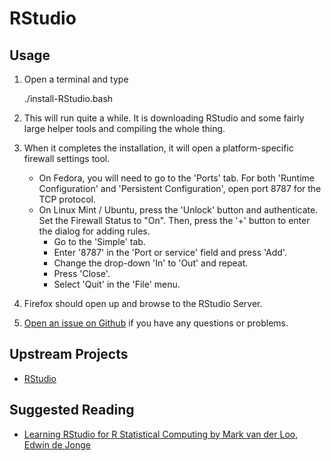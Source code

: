 # RStudio

## Usage

1. Open a terminal and type

	./install-RStudio.bash
1. This will run quite a while. It is downloading RStudio and some fairly large helper tools and compiling the whole thing.
1. When it completes the installation, it will open a platform-specific firewall settings tool. 
	* On Fedora, you will need to go to the 'Ports' tab. For both 'Runtime Configuration' and 'Persistent Configuration', open port 8787 for the TCP protocol.
	* On Linux Mint / Ubuntu, press the 'Unlock' button and authenticate. Set the Firewall Status to "On". Then, press the '+' button to enter the dialog for adding rules.
		* Go to the 'Simple' tab.
		* Enter '8787' in the 'Port or service' field and press 'Add'.
		* Change the drop-down 'In' to 'Out' and repeat.
		* Press 'Close'.
		* Select 'Quit' in the 'File' menu.
1. Firefox should open up and browse to the RStudio Server.
1. [Open an issue on Github](https://github.com/znmeb/Computational-Journalism-Publishers-Workbench/issues/new) if you have any questions or problems.

## Upstream Projects
* [RStudio](http://www.rstudio.com/)

## Suggested Reading
* [Learning RStudio for R Statistical Computing by Mark van der Loo, Edwin de Jonge](http://j.mp/14Z5k8d)
